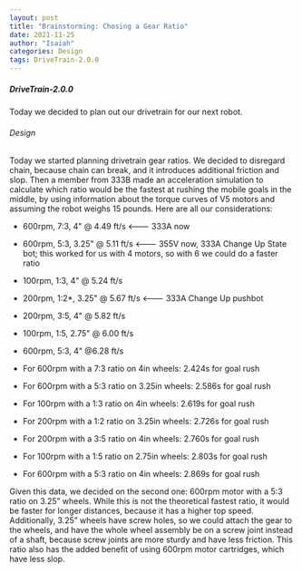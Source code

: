 ```yaml
---
layout: post
title: "Brainstorming: Chosing a Gear Ratio"
date: 2021-11-25
author: "Isaiah"
categories: Design
tags: DriveTrain-2.0.0
---
```

 
##### DriveTrain-2.0.0
Today we decided to plan out our drivetrain for our next robot. 

###### Design
Today we started planning drivetrain gear ratios. We decided to disregard chain, because chain can break, and it introduces additional friction and slop. Then a member from 333B made an acceleration simulation to calculate which ratio would be the fastest at rushing the mobile goals in the middle, by using information about the torque curves of V5 motors and assuming the robot weighs 15 pounds. Here are all our considerations:

- 600rpm, 7:3, 4"         @ 4.49 ft/s    <--- 333A now
- 600rpm, 5:3, 3.25"    @ 5.11 ft/s      <--- 355V now, 333A Change Up State bot; this worked for us with 4 motors, so with 6 we could do a faster ratio
- 100rpm, 1:3, 4"           @ 5.24 ft/s
- 200rpm, 1:2*, 3.25"  @ 5.67 ft/s    <--- 333A Change Up pushbot
- 200rpm, 3:5, 4"         @ 5.82 ft/s
- 100rpm, 1:5, 2.75"     @ 6.00 ft/s
- 600rpm, 5:3, 4"         @6.28 ft/s

- For 600rpm with a 7:3 ratio on 4in wheels:      2.424s for goal rush
- For 600rpm with a 5:3 ratio on 3.25in wheels:   2.586s for goal rush
- For 100rpm with a 1:3 ratio on 4in wheels:      2.619s for goal rush
- For 200rpm with a 1:2 ratio on 3.25in wheels:   2.726s for goal rush
- For 200rpm with a 3:5 ratio on 4in wheels:      2.760s for goal rush
- For 100rpm with a 1:5 ratio on 2.75in wheels:   2.803s for goal rush
- For 600rpm with a 5:3 ratio on 4in wheels:      2.869s for goal rush

Given this data, we decided on the second one: 600rpm motor with a 5:3 ratio on 3.25” wheels. While this is not the theoretical fastest ratio, it would be faster for longer distances, because it has a higher top speed. Additionally, 3.25” wheels have screw holes, so we could attach the gear to the wheels, and have the whole wheel assembly be on a screw joint instead of a shaft, because screw joints are more sturdy and have less friction. This ratio also has the added benefit of using 600rpm motor cartridges, which have less slop.
